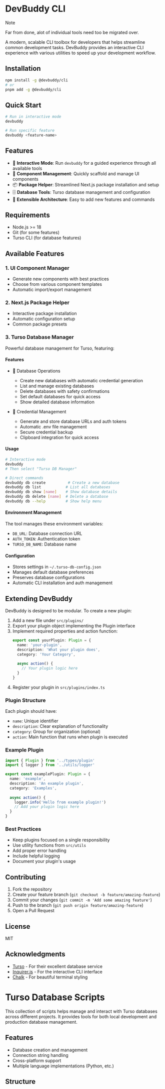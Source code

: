 # DevBuddy CLI
> [!NOTE]  
> Far from done, alot of individual tools need too be migrated over.
> 
A modern, scalable CLI toolbox for developers that helps streamline common development tasks. DevBuddy provides an interactive CLI experience with various utilities to speed up your development workflow.

## Installation

```bash
npm install -g @devbuddy/cli
# or
pnpm add -g @devbuddy/cli
```

## Quick Start

```bash
# Run in interactive mode
devbuddy

# Run specific feature
devbuddy <feature-name>
```

## Features

- 🎯 **Interactive Mode**: Run `devbuddy` for a guided experience through all available tools
- 🚀 **Component Management**: Quickly scaffold and manage UI components
- 📦 **Package Helper**: Streamlined Next.js package installation and setup
- 🗄️ **Database Tools**: Turso database management and configuration
- 🔧 **Extensible Architecture**: Easy to add new features and commands

## Requirements

- Node.js >= 18
- Git (for some features)
- Turso CLI (for database features)

## Available Features

### 1. UI Component Manager
- Generate new components with best practices
- Choose from various component templates
- Automatic import/export management

### 2. Next.js Package Helper
- Interactive package installation
- Automatic configuration setup
- Common package presets

### 3. Turso Database Manager
Powerful database management for Turso, featuring:

#### Features
- 🚀 Database Operations
  - Create new databases with automatic credential generation
  - List and manage existing databases
  - Delete databases with safety confirmations
  - Set default databases for quick access
  - Show detailed database information

- 🔐 Credential Management
  - Generate and store database URLs and auth tokens
  - Automatic .env file management
  - Secure credential backup
  - Clipboard integration for quick access

#### Usage
```bash
# Interactive mode
devbuddy
# Then select "Turso DB Manager"

# Direct commands
devbuddy db create          # Create a new database
devbuddy db list           # List all databases
devbuddy db show [name]    # Show database details
devbuddy db delete [name]  # Delete a database
devbuddy db --help         # Show help menu
```

#### Environment Management
The tool manages these environment variables:
- `DB_URL`: Database connection URL
- `AUTH_TOKEN`: Authentication token
- `TURSO_DB_NAME`: Database name

#### Configuration
- Stores settings in `~/.turso-db-config.json`
- Manages default database preferences
- Preserves database configurations
- Automatic CLI installation and auth management

## Extending DevBuddy

DevBuddy is designed to be modular. To create a new plugin:

1. Add a new file under `src/plugins/`
2. Export your plugin object implementing the Plugin interface
3. Implement required properties and action function:
   ```typescript
   export const yourPlugin: Plugin = {
     name: 'your-plugin',
     description: 'What your plugin does',
     category: 'Your Category',
     
     async action() {
       // Your plugin logic here
     }
   }
   ```
4. Register your plugin in `src/plugins/index.ts`

### Plugin Structure

Each plugin should have:
- `name`: Unique identifier
- `description`: Clear explanation of functionality
- `category`: Group for organization (optional)
- `action`: Main function that runs when plugin is executed

### Example Plugin

```typescript
import { Plugin } from '../types/plugin'
import { logger } from '../utils/logger'

export const examplePlugin: Plugin = {
  name: 'example',
  description: 'An example plugin',
  category: 'Examples',
  
  async action() {
    logger.info('Hello from example plugin!')
    // Add your plugin logic here
  }
}
```

### Best Practices

- Keep plugins focused on a single responsibility
- Use utility functions from `src/utils`
- Add proper error handling
- Include helpful logging
- Document your plugin's usage

## Contributing

1. Fork the repository
2. Create your feature branch (`git checkout -b feature/amazing-feature`)
3. Commit your changes (`git commit -m 'Add some amazing feature'`)
4. Push to the branch (`git push origin feature/amazing-feature`)
5. Open a Pull Request

## License

MIT

## Acknowledgments

- [Turso](https://turso.tech/) - For their excellent database service
- [Inquirer.js](https://github.com/SBoudrias/Inquirer.js/) - For the interactive CLI interface
- [Chalk](https://github.com/chalk/chalk) - For beautiful terminal styling

# Turso Database Scripts

This collection of scripts helps manage and interact with Turso databases across different projects. It provides tools for both local development and production database management.

## Features

- Database creation and management
- Connection string handling
- Cross-platform support
- Multiple language implementations (Python, etc.)

## Structure
